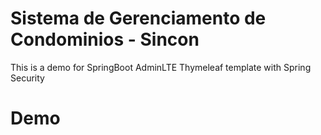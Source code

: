 # Sistema de Gerenciamento de Condominios - Sincon
This is a demo for SpringBoot AdminLTE Thymeleaf template with Spring Security

# Demo
